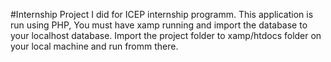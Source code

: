 #Internship
Project I did for ICEP internship programm.
This application is run using PHP,
You must have xamp running and import the database to your localhost database.
Import the project folder to xamp/htdocs folder on your local machine and run fromm there.

